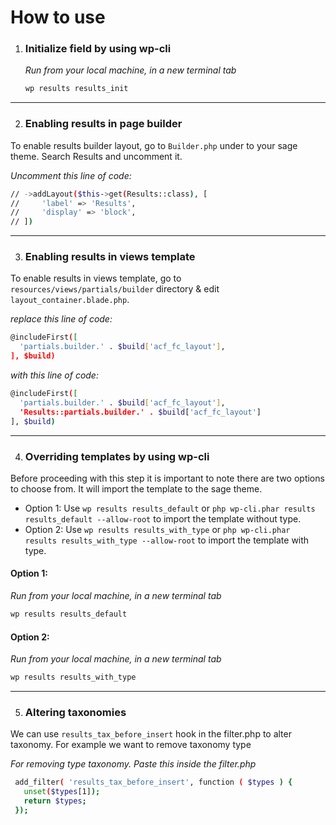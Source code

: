 # How to use

1. ### Initialize field by using wp-cli

   _Run from your local machine, in a new terminal tab_
   ```sh
   wp results results_init
   ```

---
2. ### Enabling results in page builder

  To enable results builder layout, go to `Builder.php` under to your sage theme. Search Results and uncomment it.
  
  _Uncomment this line of code:_
  ```sh
  // ->addLayout($this->get(Results::class), [
  //     'label' => 'Results',
  //     'display' => 'block',
  // ])
  ```

---
3. ### Enabling results in views template

  To enable results in views template, go to `resources/views/partials/builder` directory & edit `layout_container.blade.php`.
  
  _replace this line of code:_
  ```sh
  @includeFirst([
    'partials.builder.' . $build['acf_fc_layout'],
  ], $build)
  ```

  _with this line of code:_
  ```sh
  @includeFirst([
    'partials.builder.' . $build['acf_fc_layout'],
    'Results::partials.builder.' . $build['acf_fc_layout']
  ], $build)
  ```

---
4. ### Overriding templates by using wp-cli
   
  Before proceeding with this step it is important to note there are two options to choose from. It will import the template to the sage theme.
   * Option 1: Use `wp results results_default` or `php wp-cli.phar results results_default --allow-root` to import the template without type.
   * Option 2: Use `wp results results_with_type` or `php wp-cli.phar results results_with_type --allow-root` to import the template with type.

   #### Option 1:

   _Run from your local machine, in a new terminal tab_
   ```sh
   wp results results_default
   ```

   #### Option 2:

   _Run from your local machine, in a new terminal tab_
   ```sh
   wp results results_with_type
   ```

---
5. ### Altering taxonomies

  We can use `results_tax_before_insert` hook in the filter.php to alter taxonomy. For example we want to remove taxonomy type

   _For removing type taxonomy. Paste this inside the filter.php_
   ```sh
    add_filter( 'results_tax_before_insert', function ( $types ) {
      unset($types[1]);
      return $types;
    });
   ```

